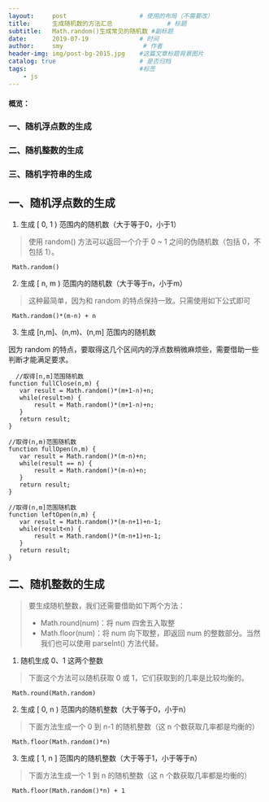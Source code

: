 ```yaml
---
layout:     post                    # 使用的布局（不需要改）
title:      生成随机数的方法汇总               # 标题 
subtitle:   Math.random()生成常见的随机数 #副标题
date:       2019-07-19              # 时间
author:     smy                      # 作者
header-img: img/post-bg-2015.jpg    #这篇文章标题背景图片
catalog: true                       # 是否归档
tags:                               #标签
    - js
---
```



#### 概览：
### 一、随机浮点数的生成
### 二、随机整数的生成
### 三、随机字符串的生成

## 一、随机浮点数的生成

1. 生成 [ 0, 1 ) 范围内的随机数（大于等于0，小于1）

> 使用 random() 方法可以返回一个介于 0 ~ 1 之间的伪随机数（包括 0，不包括 1）。

```
 Math.random()
```

2. 生成 [ n, m ) 范围内的随机数（大于等于n，小于m）

> 这种最简单，因为和 random 的特点保持一致。只需使用如下公式即可

```
 Math.random()*(m-n) + n
```

3. 生成 [n,m]、(n,m)、(n,m] 范围内的随机数

因为 random 的特点，要取得这几个区间内的浮点数稍微麻烦些，需要借助一些判断才能满足要求。

```
  //取得[n,m]范围随机数
function fullClose(n,m) {
   var result = Math.random()*(m+1-n)+n;
   while(result>m) {
       result = Math.random()*(m+1-n)+n;
   }
   return result;
}
 
//取得(n,m)范围随机数
function fullOpen(n,m) {
   var result = Math.random()*(m-n)+n;
   while(result == n) {
       result = Math.random()*(m-n)+n;
   }
   return result;
}
 
//取得(n,m]范围随机数
function leftOpen(n,m) {
   var result = Math.random()*(m-n+1)+n-1;
   while(result<n) {
       result = Math.random()*(m-n+1)+n-1;
   }
   return result;
}
```

## 二、随机整数的生成

> 要生成随机整数，我们还需要借助如下两个方法：
> - Math.round(num)：将 num 四舍五入取整
> - Math.floor(num)：将 num 向下取整，即返回 num 的整数部分。当然我们也可以使用 parseInt() 方法代替。

1. 随机生成 0、1 这两个整数
> 下面这个方法可以随机获取 0 或 1，它们获取到的几率是比较均衡的。

```
 Math.round(Math.random)
```

2. 生成 [ 0, n ) 范围内的随机整数（大于等于0，小于n）

> 下面方法生成一个 0 到 n-1 的随机整数（这 n 个数获取几率都是均衡的）

```
 Math.floor(Math.random()*n)
```

3. 生成 [ 1, n ] 范围内的随机整数（大于等于1，小于等于n）

> 下面方法生成一个 1 到 n 的随机整数（这 n 个数获取几率都是均衡的）

```
 Math.floor(Math.random()*n) + 1
